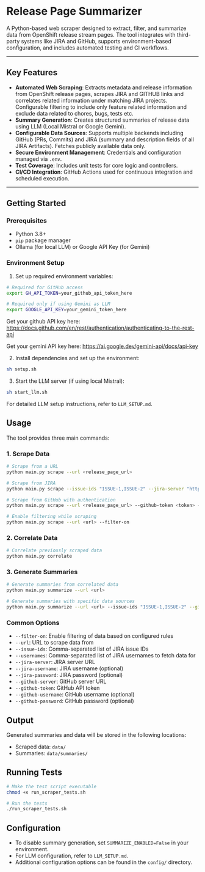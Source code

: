# Release Page Summarizer

A Python-based web scraper designed to extract, filter, and summarize data from OpenShift release stream pages. The tool integrates with third-party systems like JIRA and GitHub, supports environment-based configuration, and includes automated testing and CI workflows.

---

## Key Features

- **Automated Web Scraping**: Extracts metadata and release information from OpenShift release pages, scrapes JIRA and GITHUB links and correlates related information under matching JIRA projects. Configurable filtering to include only feature related information and exclude data related to chores, bugs, tests etc.
- **Summary Generation**: Creates structured summaries of release data using LLM (Local Mistral or Google Gemini).
- **Configurable Data Sources**: Supports multiple backends including GitHub (PRs, Commits) and JIRA (summary and description fields of all JIRA Artifacts). Fetches publicly available data only.
- **Secure Environment Management**: Credentials and configuration managed via `.env`.
- **Test Coverage**: Includes unit tests for core logic and controllers.
- **CI/CD Integration**: GitHub Actions used for continuous integration and scheduled execution.

---

## Getting Started

### Prerequisites

- Python 3.8+
- `pip` package manager
- Ollama (for local LLM) or Google API Key (for Gemini)

### Environment Setup

1. Set up required environment variables:
```bash
# Required for GitHub access
export GH_API_TOKEN=your_github_api_token_here

# Required only if using Gemini as LLM
export GOOGLE_API_KEY=your_gemini_token_here
```

Get your github API key here:
https://docs.github.com/en/rest/authentication/authenticating-to-the-rest-api

Get your gemini API key here:
https://ai.google.dev/gemini-api/docs/api-key

2. Install dependencies and set up the environment:
```bash
sh setup.sh
```

3. Start the LLM server (if using local Mistral):
```bash
sh start_llm.sh
```

For detailed LLM setup instructions, refer to `LLM_SETUP.md`.

## Usage

The tool provides three main commands:

### 1. Scrape Data
```bash
# Scrape from a URL
python main.py scrape --url <release_page_url>

# Scrape from JIRA
python main.py scrape --issue-ids "ISSUE-1,ISSUE-2" --jira-server "https://jira.example.com"

# Scrape from GitHub with authentication
python main.py scrape --url <release_page_url> --github-token <token> --github-server "https://github.com"

# Enable filtering while scraping
python main.py scrape --url <url> --filter-on
```

### 2. Correlate Data
```bash
# Correlate previously scraped data
python main.py correlate
```

### 3. Generate Summaries
```bash
# Generate summaries from correlated data
python main.py summarize --url <url>

# Generate summaries with specific data sources
python main.py summarize --url <url> --issue-ids "ISSUE-1,ISSUE-2" --github-token <token>
```

### Common Options

- `--filter-on`: Enable filtering of data based on configured rules
- `--url`: URL to scrape data from
- `--issue-ids`: Comma-separated list of JIRA issue IDs
- `--usernames`: Comma-separated list of JIRA usernames to fetch data for
- `--jira-server`: JIRA server URL
- `--jira-username`: JIRA username (optional)
- `--jira-password`: JIRA password (optional)
- `--github-server`: GitHub server URL
- `--github-token`: GitHub API token
- `--github-username`: GitHub username (optional)
- `--github-password`: GitHub password (optional)

## Output

Generated summaries and data will be stored in the following locations:
- Scraped data: `data/`
- Summaries: `data/summaries/`

## Running Tests

```bash
# Make the test script executable
chmod +x run_scraper_tests.sh

# Run the tests
./run_scraper_tests.sh
```

## Configuration

- To disable summary generation, set `SUMMARIZE_ENABLED=False` in your environment.
- For LLM configuration, refer to `LLM_SETUP.md`.
- Additional configuration options can be found in the `config/` directory.
